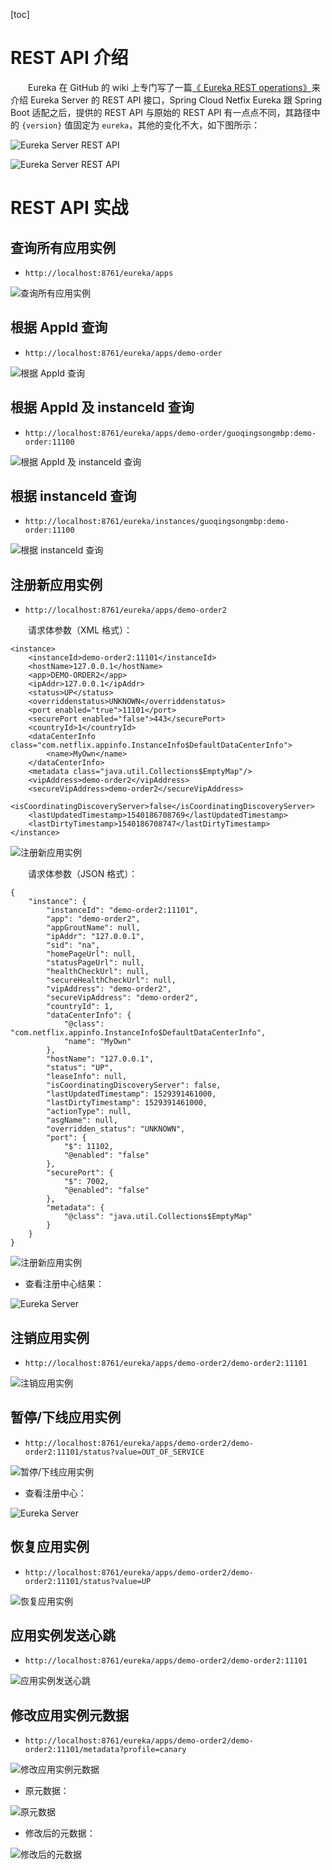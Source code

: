 [toc]

# REST API 介绍

　　Eureka 在 GitHub 的 wiki 上专门写了一篇[《 Eureka REST operations》](https://github.com/Netflix/eureka/wiki/Eureka-REST-operations)来介绍 Eureka Server 的 REST API 接口，Spring Cloud Netfix Eureka 跟 Spring Boot 适配之后，提供的 REST API 与原始的 REST API 有一点点不同，其路径中的 `{version}` 值固定为 `eureka`，其他的变化不大，如下图所示：

![Eureka Server REST API](http://img.lynchj.com/0b82c6b1486d47d5a900c3fcc8f7a481.png)

![Eureka Server REST API](http://img.lynchj.com/7623c331fe2846f48a40211ec6a45ad4.png)

# REST API 实战

## 查询所有应用实例

* `http://localhost:8761/eureka/apps`

![查询所有应用实例](http://img.lynchj.com/8aba965611054f8898e3fed2babb688d.png)

## 根据 AppId 查询

* `http://localhost:8761/eureka/apps/demo-order`

![根据 AppId 查询](http://img.lynchj.com/6399fe54d3134b12a94f068dc5f07d65.png)

## 根据 AppId 及 instanceId 查询

* `http://localhost:8761/eureka/apps/demo-order/guoqingsongmbp:demo-order:11100`

![根据 AppId 及 instanceId 查询](http://img.lynchj.com/4fe0aba9f38640b08ff742a41cb52c42.png)

## 根据 instanceId 查询

* `http://localhost:8761/eureka/instances/guoqingsongmbp:demo-order:11100`

![根据 instanceId 查询](http://img.lynchj.com/255455b511ff446c907f0702eef4b5db.png)

## 注册新应用实例

* `http://localhost:8761/eureka/apps/demo-order2`

　　请求体参数（XML 格式）：

```
<instance>
	<instanceId>demo-order2:11101</instanceId>
    <hostName>127.0.0.1</hostName>
	<app>DEMO-ORDER2</app>
    <ipAddr>127.0.0.1</ipAddr>
	<status>UP</status>
	<overriddenstatus>UNKNOWN</overriddenstatus>
	<port enabled="true">11101</port>
	<securePort enabled="false">443</securePort>
	<countryId>1</countryId>
	<dataCenterInfo class="com.netflix.appinfo.InstanceInfo$DefaultDataCenterInfo">
	    <name>MyOwn</name>
	</dataCenterInfo>
	<metadata class="java.util.Collections$EmptyMap"/>
	<vipAddress>demo-order2</vipAddress>
	<secureVipAddress>demo-order2</secureVipAddress>
	<isCoordinatingDiscoveryServer>false</isCoordinatingDiscoveryServer>
	<lastUpdatedTimestamp>1540186708769</lastUpdatedTimestamp>
	<lastDirtyTimestamp>1540186708747</lastDirtyTimestamp>
</instance>
```

![注册新应用实例](http://img.lynchj.com/d8a86e8432df4d3599fa77bf5eb171dd.png)

　　请求体参数（JSON 格式）：

```
{
	"instance": {
		"instanceId": "demo-order2:11101",
		"app": "demo-order2",
		"appGroutName": null,
		"ipAddr": "127.0.0.1",
		"sid": "na",
		"homePageUrl": null,
		"statusPageUrl": null,
		"healthCheckUrl": null,
		"secureHealthCheckUrl": null,
		"vipAddress": "demo-order2",
		"secureVipAddress": "demo-order2",
		"countryId": 1,
		"dataCenterInfo": {
			"@class": "com.netflix.appinfo.InstanceInfo$DefaultDataCenterInfo",
			"name": "MyOwn"
		},
		"hostName": "127.0.0.1",
		"status": "UP",
		"leaseInfo": null,
		"isCoordinatingDiscoveryServer": false,
		"lastUpdatedTimestamp": 1529391461000,
		"lastDirtyTimestamp": 1529391461000,
		"actionType": null,
		"asgName": null,
		"overridden_status": "UNKNOWN",
		"port": {
			"$": 11102,
			"@enabled": "false"
		},
		"securePort": {
			"$": 7002,
			"@enabled": "false"
		},
		"metadata": {
			"@class": "java.util.Collections$EmptyMap"
		}
	}
}
```

![注册新应用实例](http://img.lynchj.com/e10a10ab18164d0e910bc73b4294d22b.png)

* 查看注册中心结果：

![Eureka Server](http://img.lynchj.com/88d90397b870455eb66c4a879d1c303f.png)

## 注销应用实例

* `http://localhost:8761/eureka/apps/demo-order2/demo-order2:11101`

![注销应用实例](http://img.lynchj.com/10f15069802a4edcbaca6d0fb7ea7f41.png)

## 暂停/下线应用实例

* `http://localhost:8761/eureka/apps/demo-order2/demo-order2:11101/status?value=OUT_OF_SERVICE`

![暂停/下线应用实例](http://img.lynchj.com/0d6671f30ac646bf9f3b67bde4e06988.png)

* 查看注册中心：

![Eureka Server](http://img.lynchj.com/a3c1f11016674e81b024f6d7f9d079dc.png)

## 恢复应用实例

* `http://localhost:8761/eureka/apps/demo-order2/demo-order2:11101/status?value=UP`

![恢复应用实例](http://img.lynchj.com/46ee6d65a2284b2990bae4a18cec18d6.png)

## 应用实例发送心跳

* `http://localhost:8761/eureka/apps/demo-order2/demo-order2:11101`

![应用实例发送心跳](http://img.lynchj.com/17a9158e8794463cb6df450a520ba135.png)

## 修改应用实例元数据

* `http://localhost:8761/eureka/apps/demo-order2/demo-order2:11101/metadata?profile=canary`

![修改应用实例元数据](http://img.lynchj.com/06d0da7a8f7a4feb846832cc9adc41e4.png)

* 原元数据：

![原元数据](http://img.lynchj.com/17a9116ac11d4406b0b293d25044b591.png)

* 修改后的元数据：

![修改后的元数据](http://img.lynchj.com/250635e4306e452582f6b24b5c0e244b.png)
